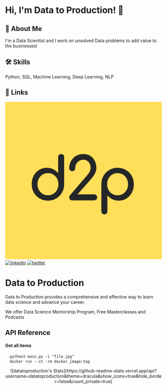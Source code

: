 
# Hi, I'm Data to Production! 👋


## 🚀 About Me
I'm a Data Scientist and I work on unsolved Data problems to add value to the businesses!


## 🛠 Skills
Python, SQL, Machine Learning, Deep Learning, NLP
## 🔗 Links
[![portfolio](https://github.com/datatoproduction/datatoproduction/blob/main/Untitled.png?raw=true)](https://github.com/datatoproduction/)
[![linkedin](https://img.shields.io/badge/linkedin-0A66C2?style=for-the-badge&logo=linkedin&logoColor=white)](https://www.linkedin.com/in/aishit-dharwal/)
[![twitter](https://img.shields.io/badge/twitter-1DA1F2?style=for-the-badge&logo=twitter&logoColor=white)](twitter.com)


# Data to Production

Data to Production provides a comprehensive and effective way to learn data science and advance your career.

We offer Data Science Mentorship Program, Free Masterclasses and Podcasts


## API Reference

#### Get all items

```http
  python3 main.py -i "file.jpg"
  docker run --it -rm docker_image:tag
```
<p align="center">
![datatoproduction's Stats](https://github-readme-stats.vercel.app/api?username=datatoproduction&theme=dracula&show_icons=true&hide_border=false&count_private=true)
</p>
